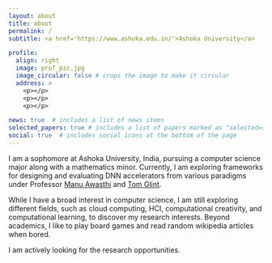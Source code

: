 ```yaml
---
layout: about
title: about
permalink: /
subtitle: <a href='https://www.ashoka.edu.in/'>Ashoka University</a>

profile:
  align: right
  image: prof_pic.jpg
  image_circular: false # crops the image to make it circular
  address: >
    <p></p>
    <p></p>
    <p></p>

news: true  # includes a list of news items
selected_papers: true # includes a list of papers marked as "selected={true}"
social: true  # includes social icons at the bottom of the page
---
```


I am a sophomore at Ashoka University, India, pursuing a computer science major along with a mathematics minor. Currently, I am exploring frameworks for designing and evaluating DNN accelerators from various paradigms under Professor [Manu Awasthi](https://manuawasthi.in/) and [Tom Glint](https://scholar.google.com/citations?user=Yon_i1gAAAAJ&hl=en). 

While I have a broad interest in computer science, I am still exploring different fields, such as cloud computing, HCI, computational creativity, and computational learning, to discover my research interests. Beyond academics, I like to play board games and read random wikipedia articles when bored.

I am actively looking for the research opportunities. 